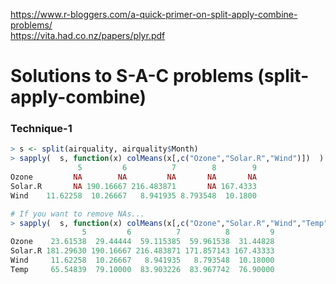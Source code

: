 https://www.r-bloggers.com/a-quick-primer-on-split-apply-combine-problems/<br/>
https://vita.had.co.nz/papers/plyr.pdf
# Solutions to S-A-C problems (split-apply-combine)

### Technique-1
```R
> s <- split(airquality, airquality$Month)
> sapply(  s, function(x) colMeans(x[,c("Ozone","Solar.R","Wind")])  )
               5         6          7        8        9
Ozone         NA        NA         NA       NA       NA
Solar.R       NA 190.16667 216.483871       NA 167.4333
Wind    11.62258  10.26667   8.941935 8.793548  10.1800

# If you want to remove NAs...
> sapply(  s, function(x) colMeans(x[,c("Ozone","Solar.R","Wind","Temp")],na.rm=TRUE)  )
                5         6          7          8         9
Ozone    23.61538  29.44444  59.115385  59.961538  31.44828
Solar.R 181.29630 190.16667 216.483871 171.857143 167.43333
Wind     11.62258  10.26667   8.941935   8.793548  10.18000
Temp     65.54839  79.10000  83.903226  83.967742  76.90000
```

